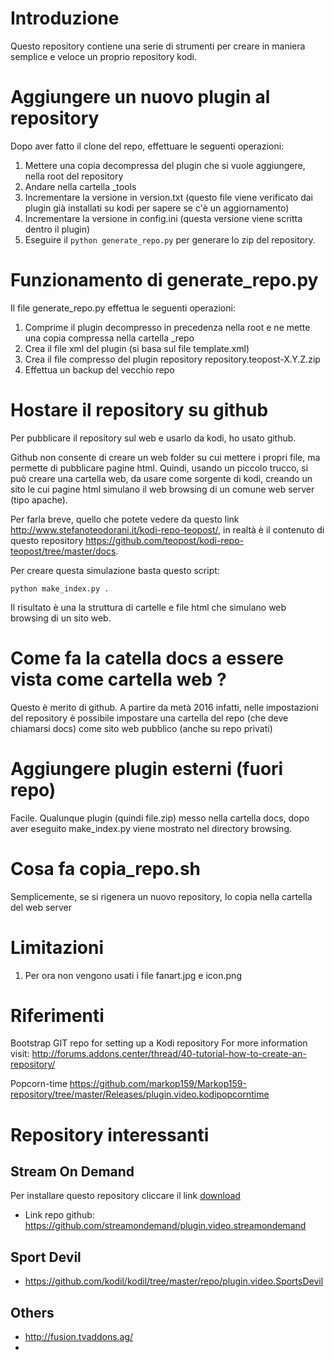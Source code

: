 # Introduzione
Questo repository contiene una serie di strumenti per creare in maniera semplice e veloce un proprio  repository kodi.

# Aggiungere un nuovo plugin al repository

Dopo aver fatto il clone del repo, effettuare le seguenti operazioni:

1. Mettere una copia decompressa del plugin che si vuole aggiungere, nella root del repository
2. Andare nella cartella _tools
3. Incrementare la versione in version.txt (questo file viene verificato dai plugin già installati su kodi per sapere se c'è un aggiornamento)
4. Incrementare la versione in config.ini (questa versione viene scritta dentro il plugin)
5. Eseguire il ```python generate_repo.py``` per generare lo zip del repository.

# Funzionamento di generate_repo.py

Il file generate_repo.py effettua le seguenti operazioni:

1. Comprime il plugin decompresso in precedenza nella root e ne mette una copia compressa nella cartella _repo
2. Crea il file xml del plugin (si basa sul file template.xml)
3. Crea il file compresso del plugin repository repository.teopost-X.Y.Z.zip
4. Effettua un backup del vecchio repo

# Hostare il repository su github

Per pubblicare il repository sul web e usarlo da kodi, ho usato github.

Github non consente di creare un web folder su cui mettere i propri file, ma permette di pubblicare pagine html. Quindi, usando un piccolo trucco, si può creare una cartella web, da usare come sorgente di kodi, creando un sito le cui pagine html simulano il web browsing di un comune web server (tipo apache).

Per farla breve, quello che potete vedere da questo link http://www.stefanoteodorani.it/kodi-repo-teopost/, in realtà è il contenuto di questo repository https://github.com/teopost/kodi-repo-teopost/tree/master/docs.

Per creare questa simulazione basta questo script:

    python make_index.py .
    
Il risultato è una la struttura di cartelle e file html che simulano web browsing di un sito web.

# Come fa la catella docs a essere vista come cartella web ?

Questo è merito di github. A partire da metà 2016 infatti, nelle impostazioni del repository è possibile impostare una cartella del repo (che deve chiamarsi docs) come sito web pubblico (anche su repo privati)

# Aggiungere plugin esterni (fuori repo)

Facile. Qualunque plugin (quindi file.zip) messo nella cartella docs, dopo aver eseguito make_index.py viene mostrato nel directory browsing.

# Cosa fa copia_repo.sh

Semplicemente, se si rigenera un nuovo repository, lo copia nella cartella del web server

# Limitazioni

1. Per ora non vengono usati i file fanart.jpg e icon.png

# Riferimenti

Bootstrap GIT repo for setting up a Kodi repository  For more information visit: http://forums.addons.center/thread/40-tutorial-how-to-create-an-repository/

Popcorn-time
https://github.com/markop159/Markop159-repository/tree/master/Releases/plugin.video.kodipopcorntime

# Repository interessanti

Stream On Demand
---
Per installare questo repository cliccare il link [download](https://github.com/streamondemand/plugin.video.streamondemand/archive/master.zip)
* Link repo github:  https://github.com/streamondemand/plugin.video.streamondemand 

Sport Devil
---
* https://github.com/kodil/kodil/tree/master/repo/plugin.video.SportsDevil

Others
---
* http://fusion.tvaddons.ag/
* 
